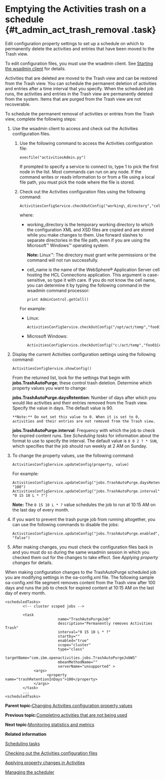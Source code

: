# Emptying the Activities trash on a schedule {#t_admin_act_trash_removal .task}

Edit configuration property settings to set up a schedule on which to permanently delete the activities and entries that have been moved to the Trash view.

To edit configuration files, you must use the wsadmin client. See [Starting the wsadmin client](t_admin_wsadmin_starting.md) for details.

Activities that are deleted are moved to the Trash view and can be restored from the Trash view. You can schedule the permanent deletion of activities and entries after a time interval that you specify. When the scheduled job runs, the activities and entries in the Trash view are permanently deleted from the system. Items that are purged from the Trash view are not recoverable.

To schedule the permanent removal of activities or entries from the Trash view, complete the following steps:

1.  Use the wsadmin client to access and check out the Activities configuration files.

    1.  Use the following command to access the Activities configuration file:

        ```
        execfile("activitiesAdmin.py")
        ```

        If prompted to specify a service to connect to, type 1 to pick the first node in the list. Most commands can run on any node. If the command writes or reads information to or from a file using a local file path, you must pick the node where the file is stored.

    2.  Check out the Activities configuration files using the following command:

        ```
        ActivitiesConfigService.checkOutConfig("working\_directory","cell\_name")
        
        ```

        where:

        -   working\_directory is the temporary working directory to which the configuration XML and XSD files are copied and are stored while you make changes to them. Use forward slashes to separate directories in the file path, even if you are using the Microsoft™ Windows™ operating system.

            **Note:** Linux™: The directory must grant write permissions or the command will not run successfully.

        -   cell\_name is the name of the WebSphere® Application Server cell hosting the HCL Connections application. This argument is case-sensitive, so type it with care. If you do not know the cell name, you can determine it by typing the following command in the wsadmin command processor:

            ```
            print AdminControl.getCell()
            ```

        For example:

        -   Linux:

            ```
            ActivitiesConfigService.checkOutConfig("/opt/act/temp","foo01Cell01")
            ```

        -   Microsoft Windows:

            ```
            ActivitiesConfigService.checkOutConfig("c:/act/temp","foo01Cell01")
            ```

2.  Display the current Activities configuration settings using the following command:

    ```
    ActivitiesConfigService.showConfig() 
    ```

    From the returned list, look for the settings that begin with **jobs.TrashAutoPurge**; these control trash deletion. Determine which property values you want to change:

    **jobs.TrashAutoPurge.daysRetention**:   Number of days after which you would like activities and their entries removed from the Trash view. Specify the value in days. The default value is 90.

        **Note:** Do not set this value to 0. When it is set to 0, activities and their entries are not removed from the Trash view.

    **jobs.TrashAutoPurge.interval**:   Frequency with which the job to check for expired content runs. See *Scheduling tasks* for information about the format to use to specify the interval. The default value is `0 0 2 ? * SUN`, which specifies that the job should run weekly at 2 AM on Sunday.

3.  To change the property values, use the following command:

    ```
    ActivitiesConfigService.updateConfig(property, value)
    ```

    For example:

    ```
    ActivitiesConfigService.updateConfig("jobs.TrashAutoPurge.daysRetention", "100")
    ActivitiesConfigService.updateConfig("jobs.TrashAutoPurge.interval", "0 15 10 L * ?")
    ```

    **Note:** The `0 15 10 L * ?` value schedules the job to run at 10:15 AM on the last day of every month.

4.  If you want to prevent the trash purge job from running altogether, you can use the following commands to disable the jobs:

    ```
    ActivitiesConfigService.updateConfig("jobs.TrashAutoPurge.enabled", "false")
    
    ```

5.  After making changes, you must check the configuration files back in and you must do so during the same wsadmin session in which you checked them out for the changes to take effect. See *Applying property changes* for details.


When making configuration changes to the TrashAutoPurge scheduled job you are modifying settings in the oa-config.xml file. The following sample oa-config.xml file segment removes content from the Trash view after 100 days and runs the job to check for expired content at 10:15 AM on the last day of every month.

```
<scheduledTasks>
        <!-- cluster scoped jobs -->
         
        <task 
						name="TrashAutoPurgeJob" 
 						description="Permanently removes Activities Trash"
						interval="0 15 10 L * ?" 
						startby="" 
						enabled="true" 
						scope="cluster" 
						type="class"
						targetName="com.ibm.openactivities.jobs.TrashAutoPurgeJobWS" 
						mbeanMethodName="" 
 						serverName="unsupported" >
             <args>
                   <property name="trashRetentionInDays">100</property>
             </args>
        </task> 
        ...
<scheduledTasks>
```

**Parent topic:**[Changing Activities configuration property values](../admin/t_admin_act_changing_config.md)

**Previous topic:**[Completing activities that are not being used](../admin/t_admin_act_auto_completing.md)

**Next topic:**[Monitoring statistics and metrics](../admin/t_admin_act_collecting_statistics.md)

**Related information**  


[Scheduling tasks](../admin/c_admin_common_was_scheduler.md)

[Checking out the Activities configuration files](../admin/t_admin_act_checkout_config_file.md)

[Applying property changes in Activities](../admin/t_admin_act_save_changes.md)

[Managing the scheduler](../admin/t_admin_act_manage_scheduler.md)

